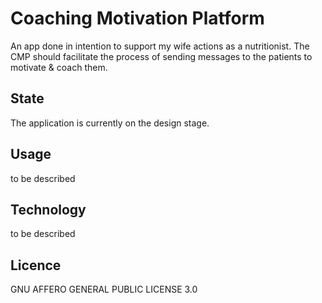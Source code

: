 Coaching Motivation Platform
===========

An app done in intention to support my wife actions as a nutritionist. The CMP should facilitate the process of sending messages to the patients to motivate & coach them.

State
---------

The application is currently on the design stage.

Usage
---------

to be described

Technology
---------

to be described

Licence
---------
GNU AFFERO GENERAL PUBLIC LICENSE 3.0